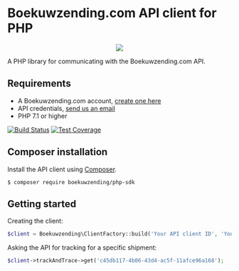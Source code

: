 # Boekuwzending.com API client for PHP

<p align="center">
    <img src="https://boekuwzending.nl/wp-content/uploads/2019/05/logo_slider_mobile.png" />
</p>

A PHP library for communicating with the Boekuwzending.com API. 

## Requirements
* A Boekuwzending.com account, [create one here](https://mijn.boekuwzending.com/registreren/)
* API credentials, [send us an email](mailto:mail@boekuwzending.com)
* PHP 7.1 or higher

[![Build Status](https://travis-ci.org/boekuwzending/php-sdk.svg?branch=master)](https://travis-ci.org/boekuwzending/php-sdk)
[![Test Coverage](https://api.codeclimate.com/v1/badges/bc6b5be52ab55f944738/test_coverage)](https://codeclimate.com/github/boekuwzending/php-sdk/test_coverage)

## Composer installation
Install the API client using [Composer](http://getcomposer.org/doc/00-intro.md). 

    $ composer require boekuwzending/php-sdk

## Getting started
Creating the client:

```php
$client = Boekuwzending\ClientFactory::build('Your API client ID', 'Your API client Secret');
```

Asking the API for tracking for a specific shipment:

```php
$client->trackAndTrace->get('c45db117-4b06-43d4-ac5f-11afce96a168');
```
